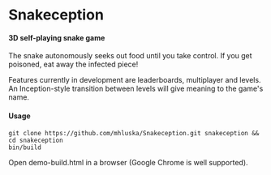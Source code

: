 Snakeception
============

#### 3D self-playing snake game ####
The snake autonomously seeks out food until you take control. If you get
poisoned, eat away the infected piece!

Features currently in development are leaderboards, multiplayer and levels. An
Inception-style transition between levels will give meaning to the game's name.

#### Usage ####
    git clone https://github.com/mhluska/Snakeception.git snakeception && cd snakeception
    bin/build

Open demo-build.html in a browser (Google Chrome is well supported).
